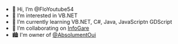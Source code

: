 - 👋 Hi, I’m @FloYoutube54
- 👀 I’m interested in VB.NET
- 🌱 I’m currently learning VB.NET, C#, Java, JavaScriptn GDScript
- 💞️ I’m collaborating on [InfoGare](https://github.com/Absolument-Oui/InfoGare)
- 🏙️ I'm owner of [@AbsolumentOui](https://github.com/Absolument-Oui)

<!---
FloYoutube54/FloYoutube54 is a ✨ special ✨ repository because its `README.md` (this file) appears on your GitHub profile.
You can click the Preview link to take a look at your changes.
--->
